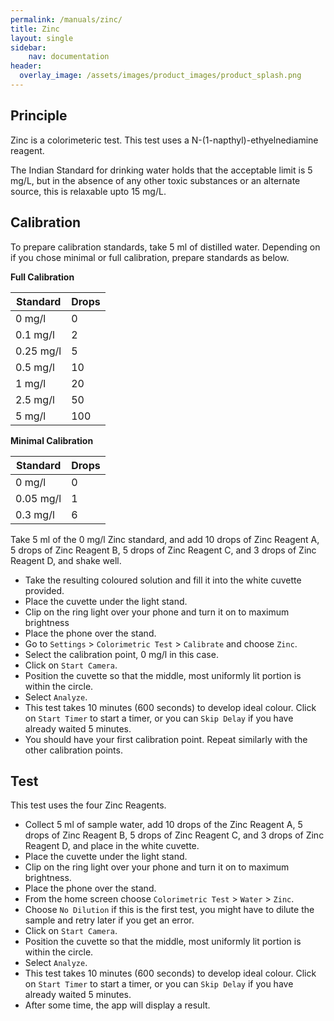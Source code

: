 ```yaml
---
permalink: /manuals/zinc/
title: Zinc
layout: single
sidebar: 
    nav: documentation
header:
  overlay_image: /assets/images/product_images/product_splash.png
---
```

## Principle
Zinc is a colorimeteric test. This test uses a N-(1-napthyl)-ethyelnediamine reagent.

The Indian Standard for drinking water holds that the acceptable limit is 5 mg/L, but in the absence of any other toxic substances or an alternate source, this is relaxable upto 15 mg/L.

## Calibration
To prepare calibration standards, take 5 ml of distilled water. Depending on if you chose minimal or full calibration, prepare standards as below.

**Full Calibration**

| Standard | Drops |
| --- | --- |
| 0 mg/l | 0 |
| 0.1 mg/l | 2 |
| 0.25 mg/l | 5 |
| 0.5 mg/l | 10 |
| 1 mg/l | 20 |
| 2.5 mg/l | 50 |
| 5 mg/l | 100 |

**Minimal Calibration**

| Standard | Drops |
| --- | --- |
| 0 mg/l | 0 |
| 0.05 mg/l | 1 |
| 0.3 mg/l | 6 |

Take 5 ml of the 0 mg/l Zinc standard, and add 10 drops of Zinc Reagent A, 5 drops of Zinc Reagent B, 5 drops of Zinc Reagent C, and 3 drops of Zinc Reagent D, and shake well.

* Take the resulting coloured solution and fill it into the white cuvette provided.
* Place the cuvette under the light stand.
* Clip on the ring light over your phone and turn it on to maximum brightness
* Place the phone over the stand.
* Go to `Settings` > `Colorimetric Test` > `Calibrate` and choose `Zinc`.
* Select the calibration point, 0 mg/l in this case.
* Click on `Start Camera`.
* Position the cuvette so that the middle, most uniformly lit portion is within the circle.
* Select `Analyze`.
* This test takes 10 minutes (600 seconds) to develop ideal colour. Click on `Start Timer` to start a timer, or you can `Skip Delay` if you have already waited 5 minutes.
* You should have your first calibration point. Repeat similarly with the other calibration points.

## Test
This test uses the four Zinc Reagents.

* Collect 5 ml of sample water, add 10 drops of the Zinc Reagent A, 5 drops of Zinc Reagent B, 5 drops of Zinc Reagent C, and 3 drops of Zinc Reagent D, and place in the white cuvette.
* Place the cuvette under the light stand.
* Clip on the ring light over your phone and turn it on to maximum brightness.
* Place the phone over the stand.
* From the home screen choose `Colorimetric Test` > `Water` > `Zinc`.
* Choose `No Dilution` if this is the first test, you might have to dilute the sample and retry later if you get an error.
* Click on `Start Camera`.
* Position the cuvette so that the middle, most uniformly lit portion is within the circle.
* Select `Analyze`.
* This test takes 10 minutes (600 seconds) to develop ideal colour. Click on `Start Timer` to start a timer, or you can `Skip Delay` if you have already waited 5 minutes.
* After some time, the app will display a result.